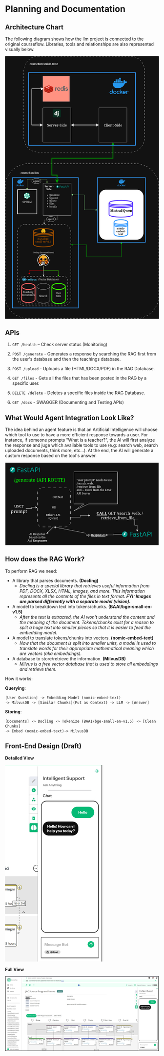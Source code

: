 # Planning and Documentation

## Architecture Chart

The following diagram shows how the llm project is connected to the original courseflow. Libraries, tools and relationships are also represented visually below.

![Diagram that show how the code should look like](./images/image.png)

## APIs

1. `GET /health` – Check server status (Monitoring)

2. `POST /generate` - Generates a response by searching the RAG first from the user's database and then the teachings database.

3. `POST /upload` - Uploads a file (HTML/DOCX/PDF) in the RAG Database.

4. `GET /files` - Gets all the files that has been posted in the RAG by a specific user.

5. `DELETE /delete` - Deletes a specific files inside the RAG Database.

6. `GET /docs` - SWAGGER (Documenting and Testing APIs)

## What Would Agent Integration Look Like?

The idea behind an agent feature is that an Artificial Intelligence will choose which tool to use to have a more efficient response towards a user. For instance, if someone prompts "What is a teacher?", the AI will first analyze the response and juge which available tools to use (e.g: search web, search uploaded documents, think more, etc...). At the end, the AI will generate a custom response based on the tool's answer.

![MCP](./images/MCP.png)

## How does the RAG Work?

To perform RAG we need:
- A library that parses documents. **(Docling)**
	- *Docling is a special library that retrieves useful information from PDF, DOCX, XLSX, HTML, images, and more. This information represents all the contents of the files in text format. **FYI: Images are parsed differently with a separate model (vision).***
- A model to breakdown text into tokens/chunks. **(BAAI/bge-small-en-v1.5)**
	- *After the text is extracted, the AI won't understand the content and the meaning of the document. Tokens/chunks exist for a reason to split a huge text into smaller pieces so that it is easier to feed the embedding model.*
- A model to translate tokens/chunks into vectors. **(nomic-embed-text)**
	- *Now that the document is split into smaller units, a model is used to translate words for their appropriate mathematical meaning which are vectors (aka embeddings).*
- A database to store/retrieve the information. **(MilvusDB)**
	- *Milvus is a free vector database that is used to store all embeddings and retrieve them.*

How it works:

**Querying**:
```
[User Question] -> Embedding Model (nomic-embed-text) 
-> MilvusDB -> [Similar Chunks](Put as Context) -> LLM -> [Answer]
```

**Storing**:
```
[Documents] -> Docling -> Tokenize (BAAI/bge-small-en-v1.5) -> [Clean Chunks]
-> Embed (nomic-embed-text)-> MilvusDB
```

## Front-End Design (Draft)

**Detailed View**

![Chatbox](./images/chat.png)

**Full View**

![Full view Chatbox](./images/image2.png)